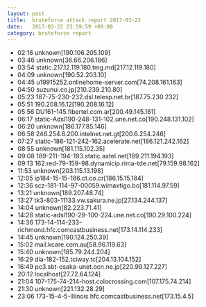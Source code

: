 ```yaml
---
layout: post
title:  bruteforce attack report 2017-03-22
date:   2017-03-22 23:59:59 +09:00
category: bruteforce report
---
```


* 02:16 unknown[190.106.205.109]
* 03:46 unknown[36.66.206.186]
* 03:54 static.217.12.119.180.tmg.md[217.12.119.180]
* 04:09 unknown[190.52.203.10]
* 04:45 u19915252.onlinehome-server.com[74.208.161.163]
* 04:50 suzunui.co.jp[210.239.210.80]
* 05:23 187-75-230-232.dsl.telesp.net.br[187.75.230.232]
* 05:51 190.208.16.12[190.208.16.12]
* 05:56 DU161-145.fibertel.com.ar[200.49.145.161]
* 06:17 static-Adsl190-248-131-102.une.net.co[190.248.131.102]
* 06:20 unknown[186.177.85.146]
* 06:58 246.254.6.200.intelnet.net.gt[200.6.254.246]
* 07:27 static-186-121-242-162.acelerate.net[186.121.242.162]
* 08:55 unknown[181.115.102.35]
* 09:08 189-211-194-193.static.axtel.net[189.211.194.193]
* 09:13 162.red-79-159-98.dynamicip.rima-tde.net[79.159.98.162]
* 11:53 unknown[203.115.13.198]
* 12:05 ip184-15-15-186.ct.co.cr[186.15.15.184]
* 12:36 scz-181-114-97-00059.wimaxtigo.bo[181.114.97.59]
* 13:21 unknown[189.207.48.74]
* 13:27 tk3-803-11133.vw.sakura.ne.jp[27.134.244.137]
* 14:04 unknown[82.223.71.41]
* 14:28 static-adsl190-29-100-224.une.net.co[190.29.100.224]
* 14:36 173-14-114-233-richmond.hfc.comcastbusiness.net[173.14.114.233]
* 14:45 unknown[190.124.250.39]
* 15:02 mail.kcare.com.au[58.96.119.63]
* 15:40 unknown[185.79.244.204]
* 16:29 dia-182-152.tciway.tc[204.13.104.152]
* 16:49 pc3.sbt-osaka-unet.ocn.ne.jp[220.99.127.227]
* 20:12 localhost[27.72.64.124]
* 21:04 107-175-74-214-host.colocrossing.com[107.175.74.214]
* 21:30 unknown[221.132.28.29]
* 23:06 173-15-4-5-Illinois.hfc.comcastbusiness.net[173.15.4.5]

